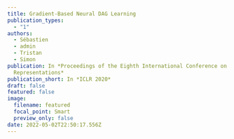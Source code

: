 ```yaml
---
title: Gradient-Based Neural DAG Learning
publication_types:
  - "1"
authors:
  - Sébastien
  - admin
  - Tristan
  - Simon
publication: In *Proceedings of the Eighth International Conference on Learning
  Representations*
publication_short: In *ICLR 2020*
draft: false
featured: false
image:
  filename: featured
  focal_point: Smart
  preview_only: false
date: 2022-05-02T22:50:17.556Z
---
```


